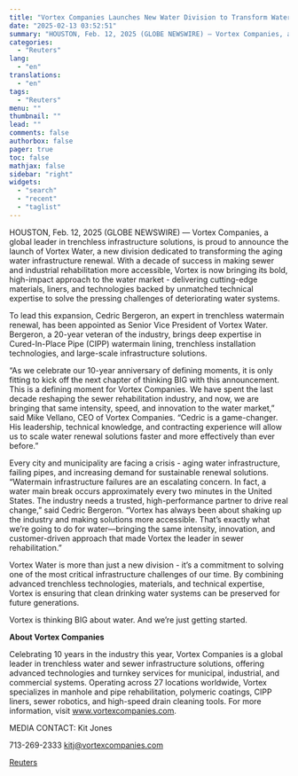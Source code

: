```yaml
---
title: "Vortex Companies Launches New Water Division to Transform Water Infrastructure Rehabilitation"
date: "2025-02-13 03:52:51"
summary: "HOUSTON, Feb. 12, 2025 (GLOBE NEWSWIRE) — Vortex Companies, a global leader in trenchless infrastructure solutions, is proud to announce the launch of Vortex Water, a new division dedicated to transforming the aging water infrastructure renewal. With a decade of success in making sewer and industrial rehabilitation more accessible, Vortex..."
categories:
  - "Reuters"
lang:
  - "en"
translations:
  - "en"
tags:
  - "Reuters"
menu: ""
thumbnail: ""
lead: ""
comments: false
authorbox: false
pager: true
toc: false
mathjax: false
sidebar: "right"
widgets:
  - "search"
  - "recent"
  - "taglist"
---
```


HOUSTON, Feb. 12, 2025 (GLOBE NEWSWIRE) — Vortex Companies, a global leader in trenchless infrastructure solutions, is proud to announce the launch of Vortex Water, a new division dedicated to transforming the aging water infrastructure renewal. With a decade of success in making sewer and industrial rehabilitation more accessible, Vortex is now bringing its bold, high-impact approach to the water market - delivering cutting-edge materials, liners, and technologies backed by unmatched technical expertise to solve the pressing challenges of deteriorating water systems.

To lead this expansion, Cedric Bergeron, an expert in trenchless watermain renewal, has been appointed as Senior Vice President of Vortex Water. Bergeron, a 20-year veteran of the industry, brings deep expertise in Cured-In-Place Pipe (CIPP) watermain lining, trenchless installation technologies, and large-scale infrastructure solutions.

“As we celebrate our 10-year anniversary of defining moments, it is only fitting to kick off the next chapter of thinking BIG with this announcement. This is a defining moment for Vortex Companies. We have spent the last decade reshaping the sewer rehabilitation industry, and now, we are bringing that same intensity, speed, and innovation to the water market,” said Mike Vellano, CEO of Vortex Companies. “Cedric is a game-changer. His leadership, technical knowledge, and contracting experience will allow us to scale water renewal solutions faster and more effectively than ever before.”

Every city and municipality are facing a crisis - aging water infrastructure, failing pipes, and increasing demand for sustainable renewal solutions. “Watermain infrastructure failures are an escalating concern. In fact, a water main break occurs approximately every two minutes in the United States. The industry needs a trusted, high-performance partner to drive real change,” said Cedric Bergeron. “Vortex has always been about shaking up the industry and making solutions more accessible. That’s exactly what we’re going to do for water—bringing the same intensity, innovation, and customer-driven approach that made Vortex the leader in sewer rehabilitation.”

Vortex Water is more than just a new division - it’s a commitment to solving one of the most critical infrastructure challenges of our time. By combining advanced trenchless technologies, materials, and technical expertise, Vortex is ensuring that clean drinking water systems can be preserved for future generations.

Vortex is thinking BIG about water. And we’re just getting started.

**About Vortex Companies**

Celebrating 10 years in the industry this year, Vortex Companies is a global leader in trenchless water and sewer infrastructure solutions, offering advanced technologies and turnkey services for municipal, industrial, and commercial systems. Operating across 27 locations worldwide, Vortex specializes in manhole and pipe rehabilitation, polymeric coatings, CIPP liners, sewer robotics, and high-speed drain cleaning tools. For more information, visit www.vortexcompanies.com.

MEDIA CONTACT: Kit Jones

713-269-2333 kitj@vortexcompanies.com

[Reuters](https://www.tradingview.com/news/reuters.com,2025-02-12:newsml_GNXbG9M80:0-vortex-companies-launches-new-water-division-to-transform-water-infrastructure-rehabilitation/)
